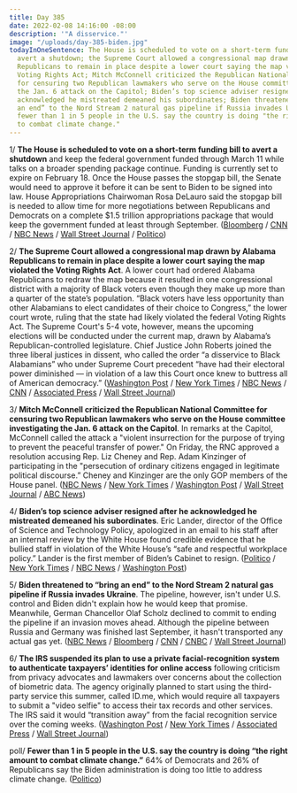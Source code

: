 ```yaml
---
title: Day 385
date: 2022-02-08 14:16:00 -08:00
description: '"A disservice."'
image: "/uploads/day-385-biden.jpg"
todayInOneSentence: The House is scheduled to vote on a short-term funding bill to
  avert a shutdown; the Supreme Court allowed a congressional map drawn by Alabama
  Republicans to remain in place despite a lower court saying the map violated the
  Voting Rights Act; Mitch McConnell criticized the Republican National Committee
  for censuring two Republican lawmakers who serve on the House committee investigating
  the Jan. 6 attack on the Capitol; Biden’s top science adviser resigned after he
  acknowledged he mistreated demeaned his subordinates; Biden threatened to “bring
  an end” to the Nord Stream 2 natural gas pipeline if Russia invades Ukraine; and
  fewer than 1 in 5 people in the U.S. say the country is doing "the right amount
  to combat climate change."
---
```


1/ **The House is scheduled to vote on a short-term funding bill to avert a shutdown** and keep the federal government funded through March 11 while talks on a broader spending package continue. Funding is currently set to expire on February 18. Once the House passes the stopgap bill, the Senate would need to approve it before it can be sent to Biden to be signed into law. House Appropriations Chairwoman Rosa DeLauro said the stopgap bill is needed to allow time for more negotiations between Republicans and Democrats on a complete $1.5 trillion appropriations package that would keep the government funded at least through September. ([Bloomberg](https://www.bloomberg.com/news/articles/2022-02-07/house-plans-vote-this-week-on-stopgap-bill-to-avert-shutdown?sref=MIBMEEoj) / [CNN](https://www.cnn.com/2022/02/08/politics/house-vote-government-funding-bill/index.html) / [NBC News](https://www.nbcnews.com/politics/congress/house-vote-short-term-government-spending-bill-rcna15355) / [Wall Street Journal](https://www.wsj.com/articles/house-plans-stopgap-spending-bill-as-government-shutdown-approaches-11644268626) / [Politico](https://www.politico.com/news/2022/02/08/congress-government-funding-deal-00006710))

2/ **The Supreme Court allowed a congressional map drawn by Alabama Republicans to remain in place despite a lower court saying the map violated the Voting Rights Act**. A lower court had ordered Alabama Republicans to redraw the map because it resulted in one congressional district with a majority of Black voters even though they make up more than a quarter of the state’s population. “Black voters have less opportunity than other Alabamians to elect candidates of their choice to Congress,” the lower court wrote, ruling that the state had likely violated the federal Voting Rights Act. The Supreme Court's 5-4 vote, however, means the upcoming elections will be conducted under the current map, drawn by Alabama’s Republican-controlled legislature. Chief Justice John Roberts joined the three liberal justices in dissent, who called the order “a disservice to Black Alabamians” who under Supreme Court precedent “have had their electoral power diminished — in violation of a law this Court once knew to buttress all of American democracy.” ([Washington Post](https://www.washingtonpost.com/politics/2022/02/07/supreme-court-alabama-racial-gerrymandering/) / [New York Times](https://www.nytimes.com/2022/02/07/us/politics/supreme-court-alabama-redistricting-congressional-map.html) / [NBC News](https://www.nbcnews.com/politics/supreme-court/supreme-court-allows-alabama-voting-maps-advocates-say-disenfranchise-rcna15162) / [CNN](https://www.cnn.com/2022/02/07/politics/supreme-court-alabama/index.html) / [Associated Press](https://apnews.com/article/us-supreme-court-alabama-elections-house-elections-john-roberts-ec7de9d81ce904d6a660ab98be12b845) / [Wall Street Journal](https://www.wsj.com/articles/divided-supreme-court-allows-alabama-congressional-map-for-now-11644273658))

3/ **Mitch McConnell criticized the Republican National Committee for censuring two Republican lawmakers who serve on the House committee investigating the Jan. 6 attack on the Capitol**. In remarks at the Capitol, McConnell called the attack a "violent insurrection for the purpose of trying to prevent the peaceful transfer of power." On Friday, the RNC approved a resolution accusing Rep. Liz Cheney and Rep. Adam Kinzinger of participating in the "persecution of ordinary citizens engaged in legitimate political discourse.” Cheney and Kinzinger are the only GOP members of the House panel. ([NBC News](https://www.nbcnews.com/politics/congress/mcconnell-calls-jan-6-violent-insurrection-breaking-rnc-rcna15404) / [New York Times](https://www.nytimes.com/2022/02/08/us/politics/republicans-censure-mcconnell.html) / [Washington Post](https://www.washingtonpost.com/politics/2022/02/08/gop-legitimate-political-discourse/) / [Wall Street Journal](https://www.wsj.com/articles/mcconnell-says-rnc-shouldnt-have-censured-cheney-and-kinzinger-11644353653?mod=djemalertNEWS) / [ABC News](https://abcnews.go.com/Politics/mcconnell-speak-congressional-republicans-divided-rnc-censure-resolution/story?id=82746954))

4/ **Biden’s top science adviser resigned after he acknowledged he mistreated demeaned his subordinates**. Eric Lander, director of the Office of Science and Technology Policy, apologized in an email to his staff after an internal review by the White House found credible evidence that he bullied staff in violation of the White House’s “safe and respectful workplace policy.” Lander is the first member of Biden’s Cabinet to resign. ([Politico](https://www.politico.com/news/2022/02/07/eric-lander-resigns-00006545) / [New York Times](https://www.nytimes.com/2022/02/07/us/politics/eric-lander-resigns-white-house.html) / [NBC News](https://www.nbcnews.com/politics/politics-news/top-white-house-scientist-resigns-admits-caused-hurt-rcna15285) / [Washington Post](https://www.washingtonpost.com/politics/2022/02/07/lander-white-house-apologizes/))

5/ **Biden threatened to “bring an end” to the Nord Stream 2 natural gas pipeline if Russia invades Ukraine**. The pipeline, however, isn't under U.S. control and Biden didn't explain how he would keep that promise. Meanwhile, German Chancellor Olaf Scholz declined to commit to ending the pipeline if an invasion moves ahead. Although the pipeline between Russia and Germany was finished last September, it hasn't transported any actual gas yet. ([NBC News](https://www.nbcnews.com/politics/biden-meet-german-chancellor-russia-ukraine-tesnions-rcna15190) / [Bloomberg](https://www.bloomberg.com/news/articles/2022-02-07/biden-said-u-s-can-stop-nord-stream-2-if-russia-invades-ukraine?sref=MIBMEEoj) / [CNN](https://www.cnn.com/2022/02/07/politics/biden-scholz-meeting-ukraine/index.html) / [CNBC](https://www.cnbc.com/2022/02/07/biden-says-nord-stream-2-wont-go-forward-if-russia-invades-ukraine-.html) / [Wall Street Journal](https://www.wsj.com/articles/biden-says-nord-stream-2-pipeline-wont-go-forward-if-russia-invades-ukraine-11644268407))

6/ **The IRS suspended its plan to use a private facial-recognition system to authenticate taxpayers’ identities for online access** following criticism from privacy advocates and lawmakers over concerns about the collection of biometric data. The agency originally planned to start using the third-party service this summer, called ID.me, which would require all taxpayers to submit a "video selfie" to access their tax records and other services. The IRS said it would “transition away” from the facial recognition service over the coming weeks. ([Washington Post](https://www.washingtonpost.com/technology/2022/02/07/irs-idme-face-scans/) / [New York Times](https://www.nytimes.com/2022/02/07/us/politics/irs-idme-facial-recognition.html) / [Associated Press](https://apnews.com/article/technology-business-data-privacy-ron-wyden-f955f9f3ad074f0263018ef2ae38ea01) / [Wall Street Journal](https://www.wsj.com/articles/irs-backs-away-from-facial-recognition-to-verify-taxpayers-identities-11644264843))

poll/ **Fewer than 1 in 5 people in the U.S. say the country is doing “the right amount to combat climate change.”** 64% of Democrats and 26% of Republicans say the Biden administration is doing too little to address climate change. ([Politico](https://www.politico.com/news/2022/02/08/citizens-politicians-combat-climate-change-00004590))
